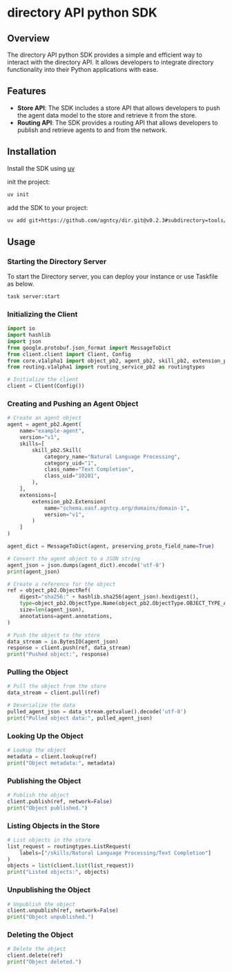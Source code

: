 # directory API python SDK

## Overview

The directory API python SDK provides a simple and efficient way to interact with the directory API.
It allows developers to integrate directory functionality into their Python applications with ease.

## Features

- **Store API**: The SDK includes a store API that allows developers to push the agent data model to the store and
retrieve it from the store.
- **Routing API**: The SDK provides a routing API that allows developers to publish and retrieve agents to and from the
network.

## Installation

Install the SDK using [uv](https://github.com/astral-sh/uv)

init the project:
```bash
uv init
```

add the SDK to your project:
```bash
uv add git+https://github.com/agntcy/dir.git@v0.2.3#subdirectory=tools/python/client
```

## Usage

### Starting the Directory Server

To start the Directory server, you can deploy your instance or use Taskfile as below.

```bash
task server:start
```

### Initializing the Client

```python
import io
import hashlib
import json
from google.protobuf.json_format import MessageToDict
from client.client import Client, Config
from core.v1alpha1 import object_pb2, agent_pb2, skill_pb2, extension_pb2
from routing.v1alpha1 import routing_service_pb2 as routingtypes

# Initialize the client
client = Client(Config())
```
### Creating and Pushing an Agent Object

```python
# Create an agent object
agent = agent_pb2.Agent(
    name="example-agent",
    version="v1",
    skills=[
        skill_pb2.Skill(
            category_name="Natural Language Processing",
            category_uid="1",
            class_name="Text Completion",
            class_uid="10201",
        ),
    ],
    extensions=[
        extension_pb2.Extension(
            name="schema.oasf.agntcy.org/domains/domain-1",
            version="v1",
        )
    ]
)

agent_dict = MessageToDict(agent, preserving_proto_field_name=True)

# Convert the agent object to a JSON string
agent_json = json.dumps(agent_dict).encode('utf-8')
print(agent_json)

# Create a reference for the object
ref = object_pb2.ObjectRef(
    digest="sha256:" + hashlib.sha256(agent_json).hexdigest(),
    type=object_pb2.ObjectType.Name(object_pb2.ObjectType.OBJECT_TYPE_AGENT),
    size=len(agent_json),
    annotations=agent.annotations,
)

# Push the object to the store
data_stream = io.BytesIO(agent_json)
response = client.push(ref, data_stream)
print("Pushed object:", response)
```

### Pulling the Object

```python
# Pull the object from the store
data_stream = client.pull(ref)

# Deserialize the data
pulled_agent_json = data_stream.getvalue().decode('utf-8')
print("Pulled object data:", pulled_agent_json)
```

### Looking Up the Object

```python
# Lookup the object
metadata = client.lookup(ref)
print("Object metadata:", metadata)
```

### Publishing the Object

```python
# Publish the object
client.publish(ref, network=False)
print("Object published.")
```

### Listing Objects in the Store

```python
# List objects in the store
list_request = routingtypes.ListRequest(
    labels=["/skills/Natural Language Processing/Text Completion"]
)
objects = list(client.list(list_request))
print("Listed objects:", objects)
```

### Unpublishing the Object

```python
# Unpublish the object
client.unpublish(ref, network=False)
print("Object unpublished.")
```

### Deleting the Object

```python
# Delete the object
client.delete(ref)
print("Object deleted.")
```